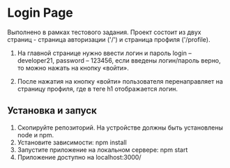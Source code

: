 # Login Page

Выполнено в рамках тестового задания. Проект состоит из двух страниц - страница авторизации ('/') и страница профиля ('/profile).

1. На главной странице нужно ввести логин и пароль
login – developer21, password – 123456, если введены логин/пароль верно, то можно нажать на кнопку «войти».

2. После нажатия на кнопку «войти» пользователя перенаправляет на страницу профиля, где в теге h1 отображается логин.


## Установка и запуск

1. Скопируйте репозиторий. На устройстве должны быть установлены node и npm.
2. Установите зависимости: npm install
3. Запустите приложение на локальном сервере: npm start
4. Приложение доступно на localhost:3000/
